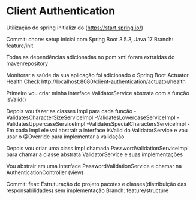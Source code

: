 # Client Authentication

Utilização do spring initializr do (https://start.spring.io/)

Commit: chore: setup inicial com Spring Boot 3.5.3, Java 17
Branch: feature/init

Todas as dependências adicionadas no pom.xml foram extraídas do mavenrepository

Monitorar a saúde da sua aplicação foi adicionado o Spring Boot Actuator Health Check
http://localhost:8080/client-authentication/actuator/health

Primeiro vou criar minha interface ValidatorService abstrata com a função isValid()

Depois vou fazer as classes Impl para cada função
 -ValidatesCharacterSizeServiceImpl
 -ValidatesLowercaseServiceImpl
 -ValidatesUppercaseServiceImpl
 -ValidatesSpecialCharactersServiceImpl
 -Em cada Impl ele vai abstrair a interface isValid do ValidatorService e vou usar o @Override para implementar a validação

Depois vou criar uma class Impl chamada PasswordValidationServiceImpl para chamar a classe abstrata ValidatorService e suas implementações

Vou abstrair em uma interface PasswordValidationService e chamar na AuthenticationController (view)


Commit: feat: Estruturação do projeto pacotes e classes(distribuição das responsabilidades) sem implementação
Branch: feature/structure
